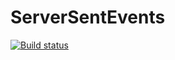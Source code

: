 # ServerSentEvents
[![Build status](https://ci.appveyor.com/api/projects/status/xt3s6afh2ocsb7wg/branch/master?svg=true)](https://ci.appveyor.com/project/ISkomorokh/serversentevents/branch/master)
